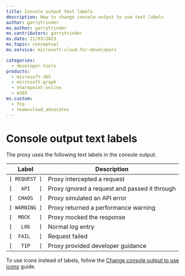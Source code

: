 ```yaml
---
title: Console output text labels
description: How to change console output to use text labels
author: garrytrinder
ms.author: garrytrinder
ms.contributors: garrytrinder
ms.date: 11/03/2023
ms.topic: conceptual
ms.service: microsoft-cloud-for-developers

categories:
  - developer-tools
products:
  - microsoft-365
  - microsoft-graph
  - sharepoint-online
  - m365
ms.custom:
  - fcp
  - team=cloud_advocates
---
```


# Console output text labels

The proxy uses the following text labels in the console output.

| Label | Description |
| ----- | ------------ |
|`[ REQUEST ]`| Proxy intercepted a request |
|`[   API   ]`| Proxy ignored a request and passed it through |
|`[  CHAOS  ]`| Proxy simulated an API error |
|`[ WARNING ]`| Proxy returned a performance warning |
|`[  MOCK   ]`| Proxy mocked the response |
|`[   LOG   ]`| Normal log entry |
|`[  FAIL   ]`| Request failed |
|`[   TIP   ]`| Proxy provided developer guidance |

To use icons instead of labels, follow the [Change console output to use icons](./Change-console-output-to-use-icons.md) guide.
